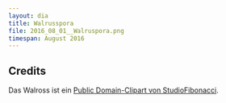 ```yaml
---
layout: dia
title: Walrusspora
file: 2016_08_01__Walruspora.png
timespan: August 2016
---
```


## Credits

Das Walross ist ein [Public Domain-Clipart von StudioFibonacci](https://openclipart.org/detail/169963/cartoon-walrus).
